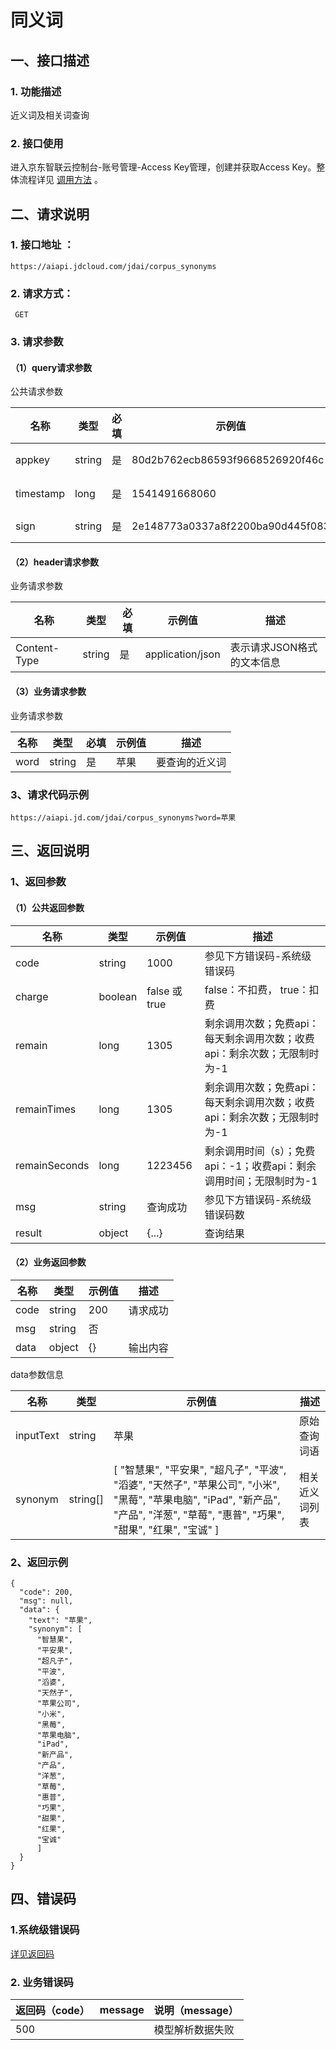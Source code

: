 # 同义词

## 一、接口描述

### 1. 功能描述

近义词及相关词查询

### 2. 接口使用

进入京东智联云控制台-账号管理-Access Key管理，创建并获取Access Key。整体流程详见 [调用方法](https://docs.jdcloud.com/cn/common-declaration/api/call-methods) 。

## 二、请求说明

### 1. 接口地址 ：

```
https://aiapi.jdcloud.com/jdai/corpus_synonyms
```

### 2. 请求方式：

```
 GET
```

### 3. 请求参数

#### （1）query请求参数

公共请求参数

| 名称      | 类型   | 必填 | 示例值                           | 描述                                           |
| --------- | ------ | ---- | -------------------------------- | ---------------------------------------------- |
| appkey    | string | 是   | 80d2b762ecb86593f9668526920f46c  | 您的appkey，可在买家中心控制台中获             |
| timestamp | long   | 是   | 1541491668060                    | 请求的时间戳，精确到毫秒，timestamp有效期5分钟 |
| sign      | string | 是   | 2e148773a0337a8f2200ba90d445f083 | 签名，根据规则MD5(sectetkey+timestamp)         |

#### （2）header请求参数

业务请求参数

| 名称         | 类型   | 必填 | 示例值           | 描述                       |
| ------------ | ------ | ---- | ---------------- | -------------------------- |
| Content-Type | string | 是   | application/json | 表示请求JSON格式的文本信息 |

#### （3）业务请求参数

业务请求参数

| 名称 | 类型   | 必填 | 示例值 | 描述           |
| ---- | ------ | ---- | ------ | -------------- |
| word | string | 是   | 苹果   | 要查询的近义词 |

### 3、请求代码示例

```
https://aiapi.jd.com/jdai/corpus_synonyms?word=苹果
```

## 三、返回说明

### 1、返回参数

#### （1）公共返回参数

| 名称          | 类型    | 示例值        | 描述                                                         |
| ------------- | ------- | ------------- | ------------------------------------------------------------ |
| code          | string  | 1000          | 参见下方错误码-系统级错误码                                  |
| charge        | boolean | false 或 true | false：不扣费， true：扣费                                   |
| remain        | long    | 1305          | 剩余调用次数；免费api：每天剩余调用次数；收费api：剩余次数；无限制时为-1 |
| remainTimes   | long    | 1305          | 剩余调用次数；免费api：每天剩余调用次数；收费api：剩余次数；无限制时为-1 |
| remainSeconds | long    | 1223456       | 剩余调用时间（s）；免费api：-1；收费api：剩余调用时间；无限制时为-1 |
| msg           | string  | 查询成功      | 参见下方错误码-系统级错误码数                                |
| result        | object  | {...}         | 查询结果                                                     |

#### （2）业务返回参数

| 名称 | 类型   | 示例值 | 描述     |
| ---- | ------ | ------ | -------- |
| code | string | 200    | 请求成功 |
| msg  | string | 否     |          |
| data | object | {}     | 输出内容 |

data参数信息

| 名称      | 类型     | 示例值                                                       | 描述           |
| --------- | -------- | ------------------------------------------------------------ | -------------- |
| inputText | string   | 苹果                                                         | 原始查询词语   |
| synonym   | string[] | [ "智慧果", "平安果", "超凡子", "平波", "滔婆", "天然子", "苹果公司", "小米", "黑莓", "苹果电脑", "iPad", "新产品", "产品", "洋葱", "草莓", "惠普", "巧果", "甜果", "红果", "宝诚" ] | 相关近义词列表 |

### 2、返回示例

```
{
  "code": 200,
  "msg": null,
  "data": {
    "text": "苹果",
    "synonym": [
      "智慧果",
      "平安果",
      "超凡子",
      "平波",
      "滔婆",
      "天然子",
      "苹果公司",
      "小米",
      "黑莓",
      "苹果电脑",
      "iPad",
      "新产品",
      "产品",
      "洋葱",
      "草莓",
      "惠普",
      "巧果",
      "甜果",
      "红果",
      "宝诚"
      ]
  }
}
```

## 四、错误码

### 1.系统级错误码

[详见返回码](https://aidoc.jd.com/user/returncode.html)

### 2. 业务错误码

| 返回码（code） | message | 说明（message）  |
| -------------- | ------- | ---------------- |
| 500            |         | 模型解析数据失败 |